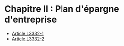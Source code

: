 # Chapitre II : Plan d'épargne d'entreprise

* [Article L3332-1](./LEGIARTI000006903041.md)
* [Article L3332-2](./LEGIARTI000025576752.md)
